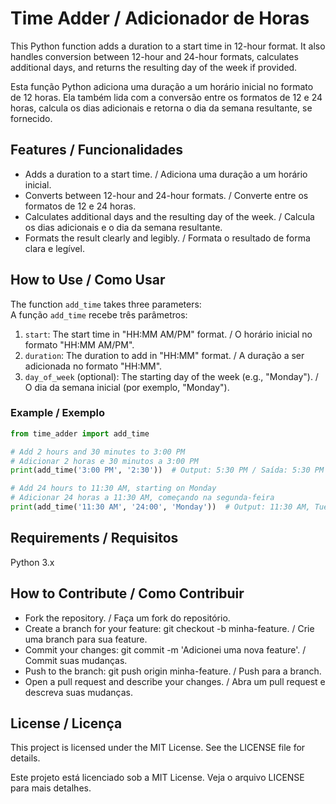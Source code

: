 # Time Adder / Adicionador de Horas

This Python function adds a duration to a start time in 12-hour format. It also handles conversion between 12-hour and 24-hour formats, calculates additional days, and returns the resulting day of the week if provided.

Esta função Python adiciona uma duração a um horário inicial no formato de 12 horas. Ela também lida com a conversão entre os formatos de 12 e 24 horas, calcula os dias adicionais e retorna o dia da semana resultante, se fornecido.

## Features / Funcionalidades
- Adds a duration to a start time. / Adiciona uma duração a um horário inicial.
- Converts between 12-hour and 24-hour formats. / Converte entre os formatos de 12 e 24 horas.
- Calculates additional days and the resulting day of the week. / Calcula os dias adicionais e o dia da semana resultante.
- Formats the result clearly and legibly. / Formata o resultado de forma clara e legível.

## How to Use / Como Usar
The function `add_time` takes three parameters:  
A função `add_time` recebe três parâmetros:
1. `start`: The start time in "HH:MM AM/PM" format. / O horário inicial no formato "HH:MM AM/PM".
2. `duration`: The duration to add in "HH:MM" format. / A duração a ser adicionada no formato "HH:MM".
3. `day_of_week` (optional): The starting day of the week (e.g., "Monday"). / O dia da semana inicial (por exemplo, "Monday").

### Example / Exemplo
```python
from time_adder import add_time

# Add 2 hours and 30 minutes to 3:00 PM
# Adicionar 2 horas e 30 minutos a 3:00 PM
print(add_time('3:00 PM', '2:30'))  # Output: 5:30 PM / Saída: 5:30 PM

# Add 24 hours to 11:30 AM, starting on Monday
# Adicionar 24 horas a 11:30 AM, começando na segunda-feira
print(add_time('11:30 AM', '24:00', 'Monday'))  # Output: 11:30 AM, Tuesday (next day) / Saída: 11:30 AM, Tuesday (next day)
```

## Requirements / Requisitos
Python 3.x

## How to Contribute / Como Contribuir
- Fork the repository. / Faça um fork do repositório.
- Create a branch for your feature: git checkout -b minha-feature. / Crie uma branch para sua feature.
- Commit your changes: git commit -m 'Adicionei uma nova feature'. / Commit suas mudanças.
- Push to the branch: git push origin minha-feature. / Push para a branch.
- Open a pull request and describe your changes. / Abra um pull request e descreva suas mudanças.

## License / Licença
This project is licensed under the MIT License. See the LICENSE file for details.

Este projeto está licenciado sob a MIT License. Veja o arquivo LICENSE para mais detalhes.
